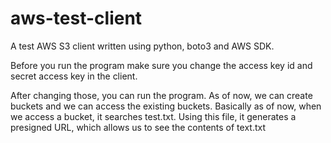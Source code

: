 # aws-test-client

<p>A test AWS S3 client written using python, boto3 and AWS SDK.</p>
<p>Before you run the program make sure you change the access key id and secret access key in the client.</p>
<p>After changing those, you can run the program. As of now, we can create buckets and we can access the existing buckets. Basically as of now, when we access a bucket, it searches test.txt. Using this file, it generates a presigned URL, which allows us to see the contents of text.txt</p>
